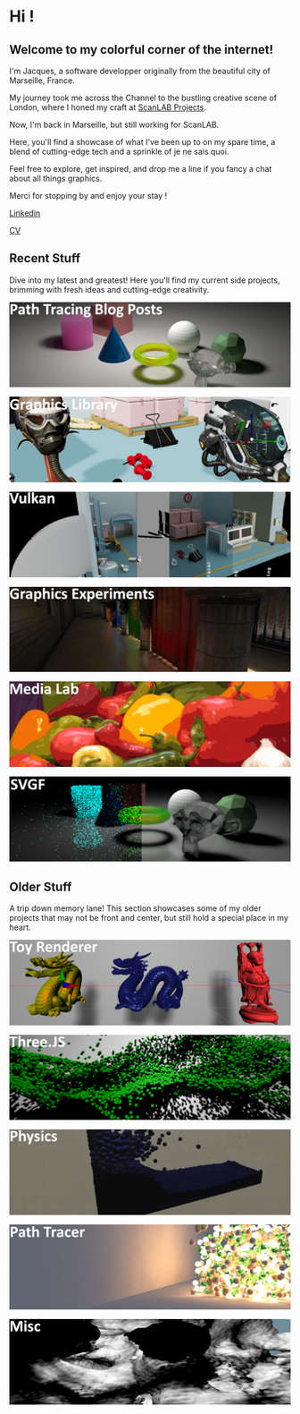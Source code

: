 
# Hi !

## Welcome to my colorful corner of the internet! 

I'm Jacques, a software developper originally from the beautiful city of Marseille, France. 

My journey took me across the Channel to the bustling creative scene of London, where I honed my craft at [ScanLAB Projects](https://scanlabprojects.co.uk/). 

Now, I'm back in Marseille, but still working for ScanLAB.

Here, you'll find a showcase of what I've been up to on my spare time, a blend of cutting-edge tech and a sprinkle of je ne sais quoi. 

Feel free to explore, get inspired, and drop me a line if you fancy a chat about all things graphics. 

Merci for stopping by and enjoy your stay !

[Linkedin](https://www.linkedin.com/in/jacques-pillet-87bb5697/)

[CV](https://github.com/jacquespillet/jacquespillet.github.io/raw/main/CV%20Jacques.pdf)


## Recent Stuff

Dive into my latest and greatest! Here you'll find my current side projects, brimming with fresh ideas and cutting-edge creativity.


[![Path Tracing Blog Posts](Images/Home/GPUPT.png)](GPUPT.md)

[![Graphics Library (gfx)](Images/Home/gfx.PNG)](gfx.md)

[![Vulkan](Images/Home/vulkan.PNG)](Vulkan.md)

[![Graphics Experiments](Images/Home/Experiments.PNG)](Experiments.md)

[![Media Lab](Images/Home/Lab.PNG)](Lab.md)

[![SVGF](Images/Home/SVGF.PNG)](SVGF.md)


## Older Stuff

A trip down memory lane! This section showcases some of my older projects that may not be front and center, but still hold a special place in my heart.

[![Toy Engine](Images/Home/Kikoo.PNG)](Engine.md)

[![ThreeJS Experiments](Images/Home/Three.PNG)](Threejs.md)

[![Physics Experiments](Images/Home/Physics.PNG)](Physics.md)

[![Path Tracer](Images/Home/PT.PNG)](PathTracing.md)

[![Misc](Images/Home/Misc.PNG)](Misc.md)
